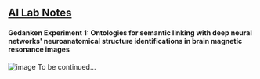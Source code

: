 ## <u>AI Lab Notes</u>

#### **Gedanken Experiment 1:** Ontologies for semantic linking with deep neural networks' neuroanatomical structure identifications in brain magnetic resonance images

![image](https://user-images.githubusercontent.com/71346897/188293574-eb64bb68-05cc-4029-839f-84b7beb07458.png)
To be continued...
